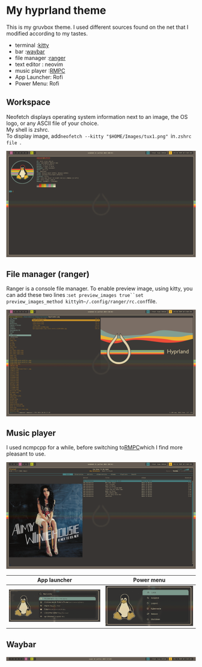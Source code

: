 # My hyprland theme

This is my gruvbox theme.
I used different sources found on the net that I modified according to my tastes.

-   terminal :[kitty](#workspace)
-   bar :[waybar](#waybar)
-   file manager :[ranger](#file-manager-ranger)
-   text editor : neovim
-   music player :[RMPC](#music-player)
-   App Launcher: Rofi
-   Power Menu: Rofi

## Workspace

Neofetch displays operating system information next to an image, the OS logo, or any ASCII file of your choice.  
My shell is  zshrc.  
To display image, add`neofetch --kitty "$HOME/Images/tux1.png" `in`.zshrc file `.

<img src="https://raw.githubusercontent.com/sesuko023/dotfiles/refs/heads/main/Images/hyprland_terminal.png" alt="Bureau">

## File manager (ranger)

Ranger is a console file manager.
To enable preview image, using kitty, you can add these two lines :`set preview_images true``set preview_images_method kitty`in`~/.config/ranger/rc.conf`file.

<img src="https://raw.githubusercontent.com/sesuko023/dotfiles/refs/heads/main/Images/ranger_preview.png" alt="ranger">

## Music player

I used ncmpcpp for a while, before switching to[RMPC](https://mierak.github.io/rmpc/)which I find more pleasant to use.

<img src="https://raw.githubusercontent.com/sesuko023/dotfiles/refs/heads/main/Images/rmpc_preview.png" alt="rmpc">

| App launcher                                                                                                                             | Power menu                                                                                                                                      |
| ---------------------------------------------------------------------------------------------------------------------------------------- | ----------------------------------------------------------------------------------------------------------------------------------------------- |
| <img src="https://raw.githubusercontent.com/sesuko023/dotfiles/refs/heads/main/Images/rofi_app_preview.png" alt="rofi menu" width="500"> | <img src="https://raw.githubusercontent.com/sesuko023/dotfiles/refs/heads/main/Images/rofi_power_menu_preview.png" alt="rofi menu" width="500"> |

## Waybar

![alt text](https://github.com/sesuko023/dotfiles/blob/main/Images/waybar.jpg "Preview waybar")
